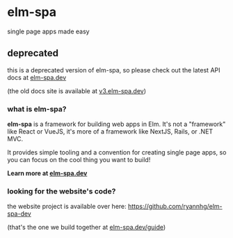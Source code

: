 # elm-spa
single page apps made easy

## deprecated

this is a deprecated version of elm-spa, so please check out the latest API
docs at [elm-spa.dev](https://elm-spa.dev)

(the old docs site is available at [v3.elm-spa.dev](https://v3.elm-spa.dev))

### what is elm-spa?

__elm-spa__ is a framework for building web apps in Elm. It's not a "framework" like React or VueJS, it's more of a framework like NextJS, Rails, or .NET MVC.

It provides simple tooling and a convention for creating single page apps, so you can focus on the cool thing you want to build!

__Learn more at [elm-spa.dev](https://v3.elm-spa.dev)__

### looking for the website's code?

the website project is available over here:
https://github.com/ryannhg/elm-spa-dev

(that's the one we build together at [elm-spa.dev/guide](https://v3.elm-spa.dev/guide))
